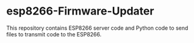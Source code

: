 # esp8266-Firmware-Updater

This repository contains ESP8266 server code and Python code to send files to transmit code to the ESP8266.
